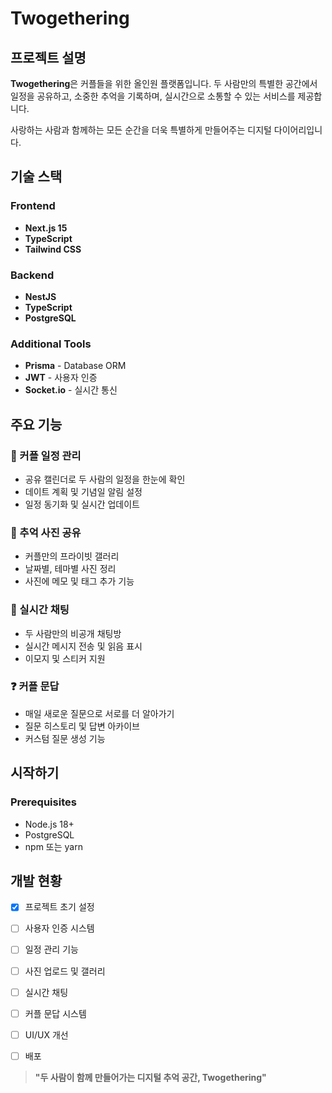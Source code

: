 # Twogethering

## 프로젝트 설명

**Twogethering**은 커플들을 위한 올인원 플랫폼입니다. 두 사람만의 특별한 공간에서 일정을 공유하고, 소중한 추억을 기록하며, 실시간으로 소통할 수 있는 서비스를 제공합니다.

사랑하는 사람과 함께하는 모든 순간을 더욱 특별하게 만들어주는 디지털 다이어리입니다.

## 기술 스택

### Frontend
- **Next.js 15** 
- **TypeScript** 
- **Tailwind CSS** 
### Backend
- **NestJS** 
- **TypeScript** 
- **PostgreSQL** 

### Additional Tools
- **Prisma** - Database ORM
- **JWT** - 사용자 인증
- **Socket.io** - 실시간 통신

## 주요 기능

### 📅 커플 일정 관리
- 공유 캘린더로 두 사람의 일정을 한눈에 확인
- 데이트 계획 및 기념일 알림 설정
- 일정 동기화 및 실시간 업데이트

### 📸 추억 사진 공유
- 커플만의 프라이빗 갤러리
- 날짜별, 테마별 사진 정리
- 사진에 메모 및 태그 추가 기능

### 💬 실시간 채팅
- 두 사람만의 비공개 채팅방
- 실시간 메시지 전송 및 읽음 표시
- 이모지 및 스티커 지원

### ❓ 커플 문답
- 매일 새로운 질문으로 서로를 더 알아가기
- 질문 히스토리 및 답변 아카이브
- 커스텀 질문 생성 기능


## 시작하기

### Prerequisites
- Node.js 18+ 
- PostgreSQL
- npm 또는 yarn

## 개발 현황

- [x] 프로젝트 초기 설정
- [ ] 사용자 인증 시스템
- [ ] 일정 관리 기능
- [ ] 사진 업로드 및 갤러리
- [ ] 실시간 채팅
- [ ] 커플 문답 시스템
- [ ] UI/UX 개선
- [ ] 배포


> **"두 사람이 함께 만들어가는 디지털 추억 공간, Twogethering"** 
